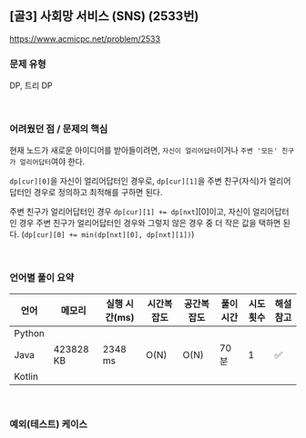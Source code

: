 ## [골3] 사회망 서비스 (SNS) (2533번)

https://www.acmicpc.net/problem/2533

### 문제 유형

DP, 트리 DP

<br>

### 어려웠던 점 / 문제의 핵심

현재 노드가 새로운 아이디어를 받아들이려면, `자신이 얼리어답터`이거나 `주변 '모든' 친구가 얼리어답터`여야 한다.

`dp[cur][0]`을 자신이 얼리어답터인 경우로, `dp[cur][1]`을 주변 친구(자식)가 얼리어답터인 경우로 정의하고 최적해를 구하면 된다.

주변 친구가 얼리어답터인 경우 `dp[cur][1] += dp[nxt`][0]이고, 자신이 얼리어답터인 경우 주변 친구가 얼리어답터인 경우와 그렇지 않은 경우 중 더 작은 값을 택하면 된다. (`dp[cur][0] += min(dp[nxt][0], dp[nxt][1])`)

<br>

### 언어별 풀이 요약

| 언어   | 메모리    | 실행 시간(ms) | 시간복잡도 | 공간복잡도 | 풀이 시간 | 시도 횟수 | 해설 참고          |
| ------ | --------- | ------------- | ---------- | ---------- | --------- | --------- | ------------------ |
| Python |           |               |            |            |           |           |                    |
| Java   | 423828 KB | 2348 ms       | O(N)       | O(N)       | 70분      | 1         | :white_check_mark: |
| Kotlin |           |               |            |            |           |           |                    |

<br>

### 예외(테스트) 케이스

```
```


